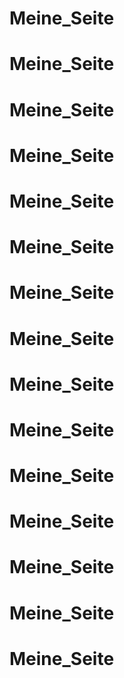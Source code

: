 # Meine_Seite
# Meine_Seite
# Meine_Seite
# Meine_Seite
# Meine_Seite
# Meine_Seite
# Meine_Seite
# Meine_Seite
# Meine_Seite
# Meine_Seite
# Meine_Seite
# Meine_Seite
# Meine_Seite
# Meine_Seite
# Meine_Seite
